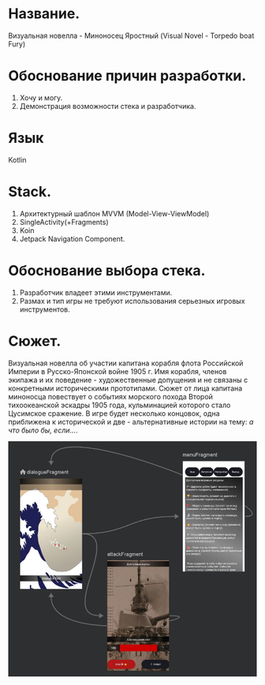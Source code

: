 # Название.
Визуальная новелла - Миноносец Яростный (Visual Novel - Torpedo boat Fury)

# Обоснование причин разработки.
1. Хочу и могу.
2. Демонстрация возможности стека и разработчика.

# Язык
Kotlin

# Stack.
1. Архитектурный шаблон MVVM (Model-View-ViewModel)
2. SingleActivity(+Fragments)
3. Koin
4. Jetpack Navigation Component.

# Обоснование выбора стека.
1. Разработчик владеет этими инструментами.
2. Размах и тип игры не требуют использования серьезных игровых инструментов.

# Сюжет.
Визуальная новелла об участии капитана корабля флота Российской Империи в Русско-Японской войне 1905 г.
Имя корабля, членов экипажа и их поведение - художественные допущения и не связаны с конкретными историческими прототипами.
Сюжет от лица капитана миноносца повествует о событиях морского похода Второй тихоокеанской эскадры 1905 года, кульминацией которого стало Цусимское сражение.
В игре будет несколько концовок, одна приближена к исторической и две - альтернативные истории на тему: _а что было бы, если..._.

![alt text](https://github.com/AlexeyJarlax/Visual_Novel_Torpedo_boat_Fury/blob/master/app/src/main/res/drawable/navgraf.JPG)

